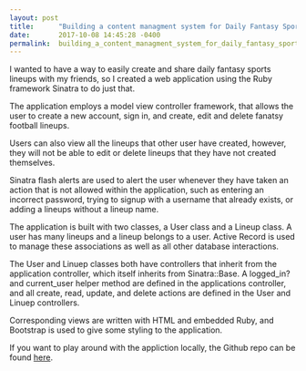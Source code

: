 ```yaml
---
layout: post
title:      "Building a content managment system for Daily Fantasy Sports Lineups"
date:       2017-10-08 14:45:28 -0400
permalink:  building_a_content_managment_system_for_daily_fantasy_sports_lineups
---
```



I wanted to have a way to easily create and share daily fantasy sports lineups with my friends, so I created a web application using the Ruby framework Sinatra to do just that.

The application employs a model view controller framework, that allows the user to create a new account, sign in, and create, edit and delete fanatsy football lineups.

Users can also view all the lineups that other user have created, however, they will not be able to edit or delete lineups that they have not created themselves.

Sinatra flash alerts are used to alert the user whenever they have taken an action that is not allowed within the application, such as entering an incorrect password, trying to signup with a username that already exists, or adding a lineups without a lineup name.

The application is built with two classes, a User class and a Lineup class. A user has many lineups and a lineup belongs to a user. Active Record is used to manage these associations as well as all other database interactions.

The User and Linuep classes both have controllers that inherit from the application controller, which itself inherits from Sinatra::Base. A logged_in? and current_user helper method are defined in the applications controller, and all create, read, update, and delete actions are defined in the User and Linuep controllers.

Corresponding views are written with HTML and embedded Ruby, and Bootstrap is used to give some styling to the application.

If you want to play around with the appliction locally, the Github repo can be found [here](https://github.com/ChristopherJamesN/sinatra-daily-fantasy-lineup-sharing).
